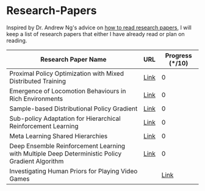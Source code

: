 # Research-Papers

Inspired by Dr. Andrew Ng's advice on [how to read research papers](https://youtu.be/733m6qBH-jI?t=160), I will keep a list of research papers that either I have already read or plan on reading.

| Research Paper Name                                                                  | URL                              | Progress (\*/10) |
|--------------------------------------------------------------------------------------|----------------------------------|------------------|
| Proximal Policy Optimization with Mixed Distributed Training     | [Link](https://arxiv.org/pdf/1907.06479.pdf) |      0|
| Emergence of Locomotion Behaviours in Rich Environments   | [Link](https://arxiv.org/pdf/1707.02286.pdf) |      0|
| Sample-based Distributional Policy Gradient  | [Link](https://arxiv.org/pdf/1707.02286.pdf) |      0|
|Sub-policy Adaptation for Hierarchical Reinforcement Learning |[Link](https://openreview.net/forum?id=ByeWogStDS) |0|
|Meta Learning Shared Hierarchies|[Link](https://arxiv.org/pdf/1710.09767.pdf)|0|
|Deep Ensemble Reinforcement Learning with Multiple Deep Deterministic Policy Gradient Algorithm|[Link](https://www.hindawi.com/journals/mpe/2020/4275623/#abstract) |0|
|Investigating Human Priors for Playing Video Games||[Link](https://arxiv.org/pdf/1802.10217.pdf)||0|

